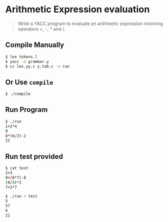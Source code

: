 # Arithmetic Expression evaluation

> Write a YACC program to evaluate an arithmetic expression 
> involving operators +, -, * and /.

## Compile Manually
```bash
$ lex tokens.l
$ yacc -d grammar.y
$ cc lex.yy.c y.tab.c -o run
```
## Or Use `compile`
```bash
$ ./compile
````

## Run Program
```bash
$ ./run
1+2*4
9
8*(6/2)-2
22
```
## Run test provided
```bash
$ cat test
2+3
9+(8*7)-8
(9/3)*2
7+2*7

$ ./run < test
5
57
6
21
```